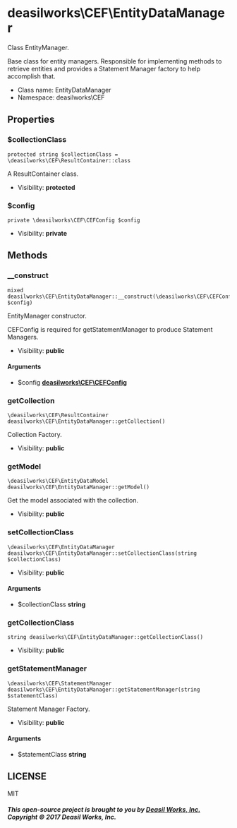 deasilworks\CEF\EntityDataManager
===============

Class EntityManager.

Base class for entity managers.
Responsible for implementing methods to retrieve entities and
provides a Statement Manager factory to help accomplish that.


* Class name: EntityDataManager
* Namespace: deasilworks\CEF





Properties
----------


### $collectionClass

    protected string $collectionClass = \deasilworks\CEF\ResultContainer::class

A ResultContainer class.



* Visibility: **protected**


### $config

    private \deasilworks\CEF\CEFConfig $config





* Visibility: **private**


Methods
-------


### __construct

    mixed deasilworks\CEF\EntityDataManager::__construct(\deasilworks\CEF\CEFConfig $config)

EntityManager constructor.

CEFConfig is required for getStatementManager to
produce Statement Managers.

* Visibility: **public**


#### Arguments
* $config **[deasilworks\CEF\CEFConfig](deasilworks-CEF-CEFConfig.md)**



### getCollection

    \deasilworks\CEF\ResultContainer deasilworks\CEF\EntityDataManager::getCollection()

Collection Factory.



* Visibility: **public**




### getModel

    \deasilworks\CEF\EntityDataModel deasilworks\CEF\EntityDataManager::getModel()

Get the model associated with the collection.



* Visibility: **public**




### setCollectionClass

    \deasilworks\CEF\EntityDataManager deasilworks\CEF\EntityDataManager::setCollectionClass(string $collectionClass)





* Visibility: **public**


#### Arguments
* $collectionClass **string**



### getCollectionClass

    string deasilworks\CEF\EntityDataManager::getCollectionClass()





* Visibility: **public**




### getStatementManager

    \deasilworks\CEF\StatementManager deasilworks\CEF\EntityDataManager::getStatementManager(string $statementClass)

Statement Manager Factory.



* Visibility: **public**


#### Arguments
* $statementClass **string**



## LICENSE

MIT

##### This open-source project is brought to you by [Deasil Works, Inc.](http://deasil.works/) Copyright &copy; 2017 Deasil Works, Inc.